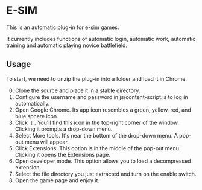 # E-SIM 
This is an automatic plug-in for [e-sim](http://e-sim.org/) games.
 
It currently includes functions of automatic login, automatic work, automatic training and automatic playing novice battlefield.

## Usage
To start, we need to unzip the plug-in into a folder and load it in Chrome.

0. Clone the source and place it in a stable directory.
1. Configure the username and password in js/content-script.js to log in automatically.
3. Open Google Chrome. Its app icon resembles a green, yellow, red, and blue sphere icon. 
4. Click ⋮. You'll find this icon in the top-right corner of the window. Clicking it prompts a drop-down menu.
5. Select More tools. It's near the bottom of the drop-down menu. A pop-out menu will appear.
6. Click Extensions. This option is in the middle of the pop-out menu. Clicking it opens the Extensions page.
7. Open developer mode. This option allows you to load a decompressed extension.
8. Select the file directory you just extracted and turn on the enable switch.
9. Open the game page and enjoy it.

